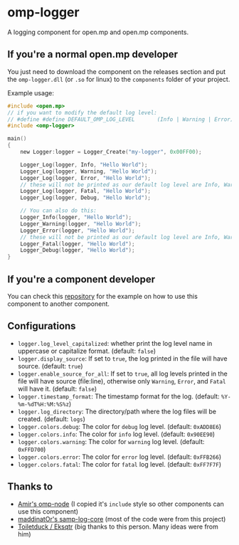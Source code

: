 # omp-logger

A logging component for open.mp and open.mp components.

## If you're a normal open.mp developer
You just need to download the component on the releases section and put the `omp-logger.dll` (or `.so` for linux) to the `components` folder of your project.

Example usage:
```c
#include <open.mp>
// if you want to modify the default log level:
// #define #define DEFAULT_OMP_LOG_LEVEL       (Info | Warning | Error)
#include <omp-logger>

main()
{
    new Logger:logger = Logger_Create("my-logger", 0x00FF00);

    Logger_Log(logger, Info, "Hello World");
    Logger_Log(logger, Warning, "Hello World");
    Logger_Log(logger, Error, "Hello World");
    // these will not be printed as our default log level are Info, Warning, and Error
    Logger_Log(logger, Fatal, "Hello World");
    Logger_Log(logger, Debug, "Hello World");

    // You can also do this:
    Logger_Info(logger, "Hello World");
    Logger_Warning(logger, "Hello World");
    Logger_Error(logger, "Hello World");
    // these will not be printed as our default log level are Info, Warning, and Error
    Logger_Fatal(logger, "Hello World");
    Logger_Debug(logger, "Hello World");
}
```

## If you're a component developer
You can check this [repository](https://github.com/Tiaansu/greet-component) for the example on how to use this component to another component.

## Configurations
- `logger.log_level_capitalized`: whether print the log level name in uppercase or capitalize format. (default: `false`)
- `logger.display_source`: If set to `true`, the log printed in the file will have source. (default: `true`)
- `logger.enable_source_for_all`: If set to `true`, all log levels printed in the file will have source (file:line), otherwise only `Warning`, `Error`, and `Fatal` will have it. (default: `false`)
- `logger.timestamp_format`: The timestamp format for the log. (default: `%Y-%m-%dT%H:%M:%S%z`)
- `logger.log_directory`: The directory/path where the log files will be created. (default: `logs`)
- `logger.colors.debug`: The color for `debug` log level. (default: `0xADD8E6`)
- `logger.colors.info`: The color for `info` log level. (default: `0x90EE90`)
- `logger.colors.warning`: The color for `warning` log level. (default: `0xFFD700`)
- `logger.colors.error`: The color for `error` log level. (default: `0xFFB266`)
- `logger.colors.fatal`: The color for `fatal` log level. (default: `0xFF7F7F`)

## Thanks to
- [Amir's omp-node](https://github.com/AmyrAhmady/omp-node) (I copied it's `include` style so other components can use this component)
- [maddinatOr's samp-log-core](https://github.com/maddinat0r/samp-log-core) (most of the code were from this project)
- [Toiletduck / Eksqtr](https://github.com/eksqtr) (big thanks to this person. Many ideas were from him)